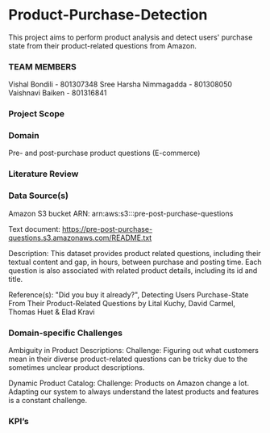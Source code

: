 # Product-Purchase-Detection
This project aims to perform product analysis and detect users' purchase state from their product-related questions from Amazon.
### TEAM MEMBERS

Vishal Bondili - 801307348
Sree Harsha Nimmagadda - 801308050
Vaishnavi Baiken - 801316841



### Project Scope

### Domain
Pre- and post-purchase product questions (E-commerce) 

### Literature Review

### Data Source(s)
Amazon S3 bucket ARN: arn:aws:s3:::pre-post-purchase-questions

Text document: https://pre-post-purchase-questions.s3.amazonaws.com/README.txt

Description: This dataset provides product related questions, including their textual content and gap, in hours, between purchase and posting time. Each question is also associated with related product details, including its id and title.

Reference(s): "Did you buy it already?", Detecting Users Purchase-State From Their Product-Related Questions by Lital Kuchy, David Carmel, Thomas Huet & Elad Kravi
 
### Domain-specific Challenges

Ambiguity in Product Descriptions: 
Challenge: Figuring out what customers mean in their diverse product-related questions can be tricky due to the sometimes unclear product descriptions.

Dynamic Product Catalog:
Challenge: Products on Amazon change a lot. Adapting our system to always understand the latest products and features is a constant challenge.

### KPI’s





